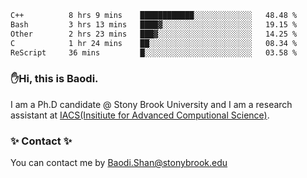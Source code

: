 <!--START_SECTION:waka-->

```txt
C++          8 hrs 9 mins    ████████████░░░░░░░░░░░░░   48.48 %
Bash         3 hrs 13 mins   ████▓░░░░░░░░░░░░░░░░░░░░   19.15 %
Other        2 hrs 23 mins   ███▓░░░░░░░░░░░░░░░░░░░░░   14.25 %
C            1 hr 24 mins    ██░░░░░░░░░░░░░░░░░░░░░░░   08.34 %
ReScript     36 mins         █░░░░░░░░░░░░░░░░░░░░░░░░   03.58 %
```

<!--END_SECTION:waka-->

### ✋Hi, this is Baodi. 

I am a Ph.D candidate @ Stony Brook University and I am a research assistant at [IACS(Insitiute for Advanced Computional Science)](https://iacs.stonybrook.edu/).

### ✨ Contact ✨

You can contact me by [Baodi.Shan@stonybrook.edu](mailto:Baodi.Shan@stonybrook.edu)





<!--
[![Anurag's GitHub stats](https://github-readme-stats.vercel.app/api?username=lwshanbd&theme=jolly&show_icons=true&count_private=true&include_all_commits=true)](https://github.com/anuraghazra/github-readme-stats)
**lwshanbd/lwshanbd** is a ✨ _special_ ✨ repository because its `README.md` (this file) appears on your GitHub profile.

Here are some ideas to get you started:

- 🔭 I’m currently working on ...
- 🌱 I’m currently learning ...
- 👯 I’m looking to collaborate on ...
- 🤔 I’m looking for help with ...
- 💬 Ask me about ...
- 📫 How to reach me: ...
- 😄 Pronouns: ...
- ⚡ Fun fact: ...
-->
